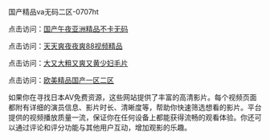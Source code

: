 国产精品va无码二区-0707ht


点击访问：<a href="https://gfd-5xg.pages.dev/">国产午夜亚洲精品不卡无码</a>

点击访问：<a href="https://gsd-agv.pages.dev/">天天爽夜夜爽88视频精品</a>

点击访问：<a href="https://rtj-3zo.pages.dev/">大又大粗又爽又黄少妇毛片</a>

点击访问：<a href="https://vassv.pages.dev/">欧美精品国产一区二区</a>

如果你在寻找日本AV免费资源，这些网站提供了丰富的高清影片。每个视频页面都附有详细的演员信息、影片时长、清晰度等，帮助你快速筛选想看的影片。平台提供的视频播放质量一流，保证你在任何设备上都能获得流畅的观看体验。你还可以通过评论和评分功能与其他用户互动，增加观影的乐趣。

<span style="display:none;">[Canonical link](）</span>
